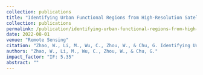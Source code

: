 ```yaml
---
collection: publications
title: "Identifying Urban Functional Regions from High-Resolution Satellite Images Using a Context-Aware Segmentation Network"
collection: publications
permalink: /publication/identifying-urban-functional-regions-from-high-resolution-satellite-images-using-a-context-aware-segmentation-network
date: 2022-08-01
venue: "Remote Sensing"
citation: "Zhao, W., Li, M., Wu, C., Zhou, W., & Chu, G. Identifying Urban Functional Regions from High-Resolution Satellite Images Using a Context-Aware Segmentation Network. Remote Sensing, 14(16), 3996."
authors: "Zhao, W., Li, M., Wu, C., Zhou, W., & Chu, G."
impact_factor: "IF: 5.35"
abstract: ""
---
```

